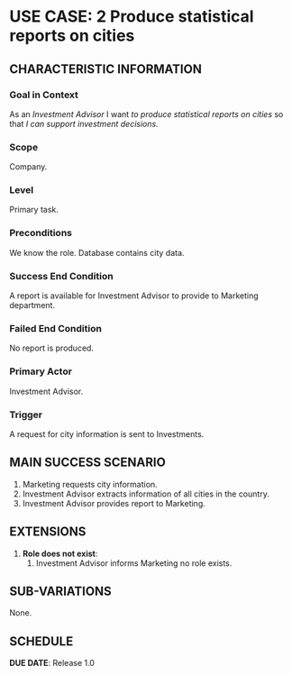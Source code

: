 # USE CASE: 2 Produce statistical reports on cities

## CHARACTERISTIC INFORMATION

### Goal in Context

As an *Investment Advisor* I want *to produce statistical reports on cities* so that *I can support investment decisions.*

### Scope

Company.

### Level

Primary task.

### Preconditions

We know the role.  Database contains city data.

### Success End Condition

A report is available for Investment Advisor to provide to Marketing department.

### Failed End Condition

No report is produced.

### Primary Actor

Investment Advisor.

### Trigger

A request for city information is sent to Investments.

## MAIN SUCCESS SCENARIO

1. Marketing requests city information.
2. Investment Advisor extracts information of all cities in the country.
3. Investment Advisor provides report to Marketing.

## EXTENSIONS

1. **Role does not exist**:
    1. Investment Advisor informs Marketing no role exists.

## SUB-VARIATIONS

None.

## SCHEDULE

**DUE DATE**: Release 1.0

